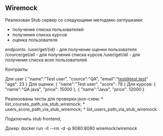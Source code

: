 Wiremock
-

Реализован Stub сервер со следующими методами-заглушками:
- получение списка пользователей
- получение списка курсов
- оценка пользователя

endpoints:
/user/get/{id} - для получение оценки пользователя
/cource/get/all - для получения списка курсов
/user/get/all - для получения списка всех пользователей 

Контракты 

Для user { "name":"Test user", "cource":"QA", "email":"test@test.test" "age": 23 } 
Для оценки: { "name":"Test user", "score": 78 } 
Для курсов: { "name":"QA java", "price": 15000 }, { "name":"Java", "price": 12000 } 

Реализованы тесты для проверки json-cхем:
    * list_courses_path_via_stub_wiremock;
    * users_score_path_via_stub_wiremock;
    * list_users_path_via_stub_wiremock.

Подключить stub frontend,

Докер: docker run -it --rm -d -p 9080:8080 wiremock/wiremock
